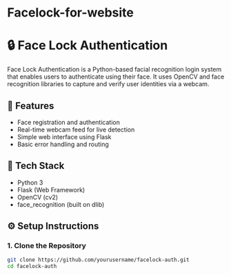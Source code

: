 # Facelock-for-website
# 🔒 Face Lock Authentication

Face Lock Authentication is a Python-based facial recognition login system that enables users to authenticate using their face. It uses OpenCV and face recognition libraries to capture and verify user identities via a webcam.

## 📸 Features

- Face registration and authentication
- Real-time webcam feed for live detection
- Simple web interface using Flask
- Basic error handling and routing

## 🧰 Tech Stack

- Python 3
- Flask (Web Framework)
- OpenCV (cv2)
- face_recognition (built on dlib)

## ⚙️ Setup Instructions

### 1. Clone the Repository
```bash
git clone https://github.com/yourusername/facelock-auth.git
cd facelock-auth
